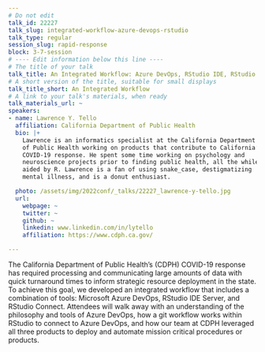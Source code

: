 ```yaml
---
# Do not edit
talk_id: 22227
talk_slug: integrated-workflow-azure-devops-rstudio
talk_type: regular
session_slug: rapid-response
block: 3-7-session
# ---- Edit information below this line ----
# The title of your talk
talk_title: An Integrated Workflow: Azure DevOps, RStudio IDE, RStudio Connect
# A short version of the title, suitable for small displays
talk_title_short: An Integrated Workflow
# A link to your talk's materials, when ready
talk_materials_url: ~
speakers:
- name: Lawrence Y. Tello
  affiliation: California Department of Public Health
  bio: |+
    Lawrence is an informatics specialist at the California Department
    of Public Health working on products that contribute to California’s
    COVID-19 response. He spent some time working on psychology and
    neuroscience projects prior to finding public health, all the while
    aided by R. Lawrence is a fan of using snake_case, destigmatizing
    mental illness, and is a donut enthusiast.

  photo: /assets/img/2022conf/_talks/22227_lawrence-y-tello.jpg
  url:
    webpage: ~
    twitter: ~
    github: ~
    linkedin: www.linkedin.com/in/lytello
    affiliation: https://www.cdph.ca.gov/

---
```


<!-- ABSTRACT ----
Please write abstract below. You may use simple markdown (links, code style, bold, italics)
-->

The California Department of Public Health’s (CDPH) COVID-19 response has
required processing and communicating large amounts of data with quick
turnaround times to inform strategic resource deployment in the state.
To achieve this goal, we developed an integrated workflow that includes a
combination of tools: Microsoft Azure DevOps, RStudio IDE Server, and RStudio
Connect. Attendees will walk away with an understanding of the philosophy and
tools of Azure DevOps, how a git workflow works within RStudio to connect to
Azure DevOps, and how our team at CDPH leveraged all three products to deploy
and automate mission critical procedures or products.
